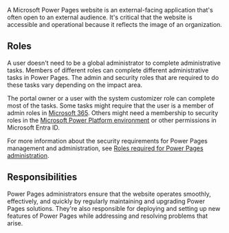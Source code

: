 A Microsoft Power Pages website is an external-facing application that's often open to an external audience. It's critical that the website is accessible and operational because it reflects the image of an organization.

## Roles

A user doesn't need to be a global administrator to complete administrative tasks. Members of different roles can complete different administrative tasks in Power Pages. The admin and security roles that are required to do these tasks vary depending on the impact area.

The portal owner or a user with the system customizer role can complete most of the tasks. Some tasks might require that the user is a member of admin roles in [Microsoft 365](/microsoft-365/admin/add-users/about-admin-roles?preserve-view=true&view=o365-worldwide&azure-portal=true). Others might need a membership to security roles in the [Microsoft Power Platform environment](/power-platform/admin/database-security/?azure-portal=true) or other permissions in Microsoft Entra ID.

For more information about the security requirements for Power Pages management and administration, see [Roles required for Power Pages administration](/power-pages/admin/admin-roles?azure-portal=true).

## Responsibilities

Power Pages administrators ensure that the website operates smoothly, effectively, and quickly by regularly maintaining and upgrading Power Pages solutions. They're also responsible for deploying and setting up new features of Power Pages while addressing and resolving problems that arise.

